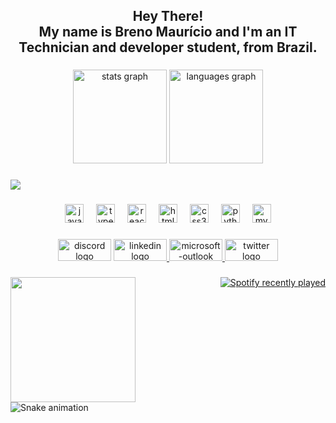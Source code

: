 <h2 align="center">Hey There!<br> My name is Breno Maurício and I'm an IT Technician and developer student, from Brazil.</h2>

###

<div align="center">
  <img src="https://github-readme-stats.vercel.app/api?username=BrenoMSO&hide_title=false&hide_rank=false&show_icons=true&include_all_commits=true&count_private=true&disable_animations=false&theme=dracula&locale=en&hide_border=false" height="150" alt="stats graph"  />
  <img src="https://github-readme-stats.vercel.app/api/top-langs?username=BrenoMSO&locale=pt-br&hide_title=false&layout=compact&card_width=320&langs_count=5&theme=dracula&hide_border=false" height="150" alt="languages graph"  />
</div>

###

<div>
  <img style="100%" src="https://capsule-render.vercel.app/api?type=waving&height=100&section=header&reversal=false&fontSize=70&fontColor=FFFFFF&fontAlign=50&fontAlignY=50&stroke=-&animation=scaleIn&descSize=20&descAlign=50&descAlignY=50&textBg=false&color=undefined"  />
</div>

###

<div align="center">
  <img src="https://cdn.jsdelivr.net/gh/devicons/devicon/icons/javascript/javascript-original.svg" height="30" alt="javascript logo"  />
  <img width="12" />
  <img src="https://cdn.jsdelivr.net/gh/devicons/devicon/icons/typescript/typescript-original.svg" height="30" alt="typescript logo"  />
  <img width="12" />
  <img src="https://cdn.jsdelivr.net/gh/devicons/devicon/icons/react/react-original.svg" height="30" alt="react logo"  />
  <img width="12" />
  <img src="https://cdn.jsdelivr.net/gh/devicons/devicon/icons/html5/html5-original.svg" height="30" alt="html5 logo"  />
  <img width="12" />
  <img src="https://cdn.jsdelivr.net/gh/devicons/devicon/icons/css3/css3-original.svg" height="30" alt="css3 logo"  />
  <img width="12" />
  <img src="https://cdn.jsdelivr.net/gh/devicons/devicon/icons/python/python-original.svg" height="30" alt="python logo"  />
  <img width="12" />
  <img src="https://cdn.jsdelivr.net/gh/devicons/devicon/icons/mysql/mysql-original.svg" height="30" alt="mysql logo"  />
</div>

###

<div align="center">
  <img src="https://raw.githubusercontent.com/maurodesouza/profile-readme-generator/master/src/assets/icons/social/discord/default.svg" width="85" height="35" alt="discord logo"  />
  <a href="https://www.linkedin.com/in/breno-maur" target="_blank">
    <img src="https://raw.githubusercontent.com/maurodesouza/profile-readme-generator/master/src/assets/icons/social/linkedin/default.svg" width="85" height="35" alt="linkedin logo"  />
  </a>
  <a href="brenomauricio2012@hotmail.com" target="_blank">
    <img src="https://raw.githubusercontent.com/maurodesouza/profile-readme-generator/master/src/assets/icons/social/microsoft-outlook/default.svg" width="85" height="35" alt="microsoft-outlook logo"  />
  </a>
  <a href="https://x.com/TheHottest_one" target="_blank">
    <img src="https://raw.githubusercontent.com/maurodesouza/profile-readme-generator/master/src/assets/icons/social/twitter/default.svg" width="85" height="35" alt="twitter logo"  />
  </a>
</div>

###

<img align="left" height="200" src="https://i.pinimg.com/originals/4f/2a/0b/4f2a0ba1f231e3cb041f2a7f6fedb3d9.gif"  />

###

<div align="right">
  <a href="https://open.spotify.com/user/z1yfl1w0c1n3fi3kaguka2w23">
    <img src="https://spotify-recently-played-readme.vercel.app/api?user=z1yfl1w0c1n3fi3kaguka2w23&count=3&unique=false" alt="Spotify recently played"  />
  </a>
</div>

###

<br clear="both">

<img src="https://raw.githubusercontent.com/BrenoMSO/BrenoMSO/output/snake.svg" alt="Snake animation" />

###
